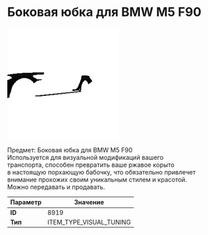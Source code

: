 # Боковая юбка для BMW M5 F90

![Item Image](../img/8919.webp?raw=true)

Предмет: Боковая юбка для BMW M5 F90<br>Используется для визуальной модификаций вашего<br>транспорта, способен превратить ваше ржавое корыто<br>в настоящую порхающую бабочку, что обязательно привлечет<br>внимание прохожих своим уникальным стилем и красотой.<br>Можно передавать и продавать.


| Параметр | Значение |
|----------|----------|
| **ID** | 8919 |
| **Тип** | ITEM_TYPE_VISUAL_TUNING |

